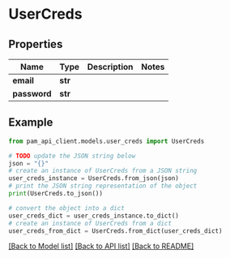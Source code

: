 # UserCreds


## Properties

Name | Type | Description | Notes
------------ | ------------- | ------------- | -------------
**email** | **str** |  | 
**password** | **str** |  | 

## Example

```python
from pam_api_client.models.user_creds import UserCreds

# TODO update the JSON string below
json = "{}"
# create an instance of UserCreds from a JSON string
user_creds_instance = UserCreds.from_json(json)
# print the JSON string representation of the object
print(UserCreds.to_json())

# convert the object into a dict
user_creds_dict = user_creds_instance.to_dict()
# create an instance of UserCreds from a dict
user_creds_from_dict = UserCreds.from_dict(user_creds_dict)
```
[[Back to Model list]](../README.md#documentation-for-models) [[Back to API list]](../README.md#documentation-for-api-endpoints) [[Back to README]](../README.md)


